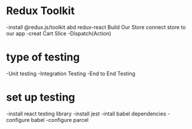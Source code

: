 # Redux Toolkit

-install @redux.js/toolkit abd redux-react
Build Our Store
connect store to our app
-creat Cart Slice
-Dispatch(Action)

# type of testing

-Unit testing
-Integration Testing
-End to End Testing

# set up testing

-install react testing library
-install jest
-intall babel dependencies
-configure babel
-configure parcel
